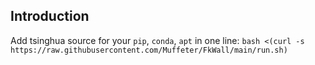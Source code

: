 ## Introduction
Add tsinghua source for your `pip`, `conda`, `apt` in one line:
`bash <(curl -s https://raw.githubusercontent.com/Muffeter/FkWall/main/run.sh)`

